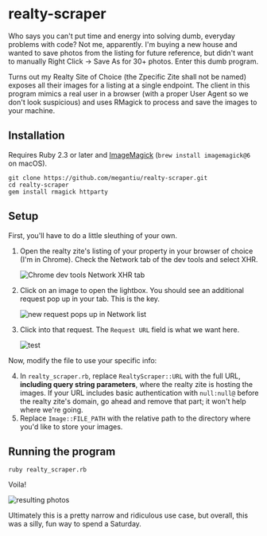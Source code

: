 # realty-scraper

Who says you can't put time and energy into solving dumb, everyday problems with code? Not me, apparently. I'm buying a new house and wanted to save photos from the listing for future reference, but didn't want to manually Right Click -> Save As for 30+ photos. Enter this dumb program.

Turns out my Realty Site of Choice (the Zpecific Zite shall not be named) exposes all their images for a listing at a single endpoint. The client in this program mimics a real user in a browser (with a proper User Agent so we don't look suspicious) and uses RMagick to process and save the images to your machine.

## Installation

Requires Ruby 2.3 or later and [ImageMagick](https://www.imagemagick.org/script/index.php) (`brew install imagemagick@6` on macOS).

```
git clone https://github.com/megantiu/realty-scraper.git
cd realty-scraper
gem install rmagick httparty
```

## Setup

First, you'll have to do a little sleuthing of your own.
1. Open the realty zite's listing of your property in your browser of choice (I'm in Chrome). Check the Network tab of the dev tools and select XHR.

    ![Chrome dev tools Network XHR tab](https://s3-us-west-2.amazonaws.com/github-assets-holla/Screen+Shot+2018-02-03+at+7.06.36+PM.png)

2. Click on an image to open the lightbox. You should see an additional request pop up in your tab. This is the key.

    ![new request pops up in Network list](https://s3-us-west-2.amazonaws.com/github-assets-holla/Screen+Shot+2018-02-03+at+7.08.14+PM.png)

3. Click into that request. The `Request URL` field is what we want here.

    ![test](https://s3-us-west-2.amazonaws.com/github-assets-holla/Screen+Shot+2018-02-03+at+7.08.51+PM.png)

Now, modify the file to use your specific info:

4. In `realty_scraper.rb`, replace `RealtyScraper::URL` with the full URL, **including query string parameters**, where the realty zite is hosting the images. If your URL includes basic authentication with `null:null@` before the realty zite's domain, go ahead and remove that part; it won't help where we're going.
5. Replace `Image::FILE_PATH` with the relative path to the directory where you'd like to store your images.

## Running the program

```
ruby realty_scraper.rb
```

Voila!

![resulting photos](https://s3-us-west-2.amazonaws.com/github-assets-holla/Screen+Shot+2018-02-03+at+7.02.33+PM.png)

Ultimately this is a pretty narrow and ridiculous use case, but overall, this was a silly, fun way to spend a Saturday.
